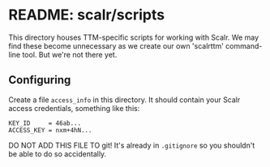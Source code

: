 # README: scalr/scripts

This directory houses TTM-specific scripts for working with Scalr. We may find these become unnecessary
as we create our own 'scalrttm' command-line tool. But we're not there yet.

## Configuring

Create a file `access_info` in this directory. It should contain your Scalr
access credentials, something like this:

    KEY_ID     = 46ab...
    ACCESS_KEY = nxm+4hN...

DO NOT ADD THIS FILE TO git! It's already in `.gitignore` so you shouldn't be able to do so accidentally.